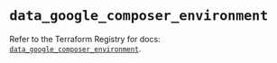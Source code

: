 # `data_google_composer_environment`

Refer to the Terraform Registry for docs: [`data_google_composer_environment`](https://registry.terraform.io/providers/hashicorp/google/6.1.0/docs/data-sources/composer_environment).
